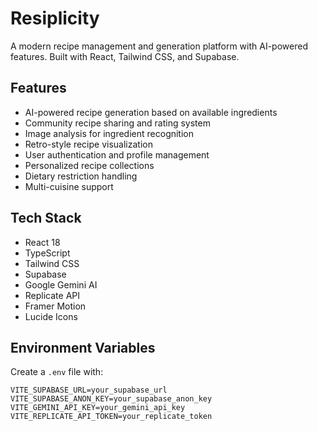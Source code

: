 # Resiplicity

A modern recipe management and generation platform with AI-powered features. Built with React, Tailwind CSS, and Supabase.

## Features

- AI-powered recipe generation based on available ingredients
- Community recipe sharing and rating system
- Image analysis for ingredient recognition
- Retro-style recipe visualization
- User authentication and profile management
- Personalized recipe collections
- Dietary restriction handling
- Multi-cuisine support

## Tech Stack

- React 18
- TypeScript
- Tailwind CSS
- Supabase
- Google Gemini AI
- Replicate API
- Framer Motion
- Lucide Icons

## Environment Variables

Create a `.env` file with:

```env
VITE_SUPABASE_URL=your_supabase_url
VITE_SUPABASE_ANON_KEY=your_supabase_anon_key
VITE_GEMINI_API_KEY=your_gemini_api_key
VITE_REPLICATE_API_TOKEN=your_replicate_token
